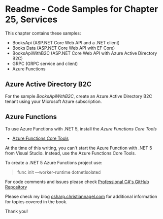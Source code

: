 # Readme - Code Samples for Chapter 25, Services

This chapter contains these samples:

* BooksApi (ASP.NET Core Web API and a .NET client)
* Books Data (ASP.NET Core Web API with EF Core)
* BooksApiWithB2C (ASP.NET Core Web API with Azure Active Directory B2C)
* GRPC (GRPC service and client)
* Azure Functions

## Azure Active Directory B2C

For the sample *BooksApiWithB2C*, create an Azure Active Directory B2C tenant using your Microsoft Azure subscription.

## Azure Functions

To use Azure Functions with .NET 5, install the *Azure Functions Core Tools*

* [Azure Functions Core Tools](https://docs.microsoft.com/en-us/azure/azure-functions/functions-run-local)

At the time of this writing, you can't start the Azure Function with .NET 5 from Visual Studio. Instead, use the Azure Functions Core Tools. 

To create a .NET 5 Azure Functions project use:

> func init --worker-runtime dotnetIsolated

For code comments and issues please check [Professional C#'s GitHub Repository](https://github.com/ProfessionalCSharp/ProfessionalCSharp2021)

Please check my blog [csharp.christiannagel.com](https://csharp.christiannagel.com "csharp.christiannagel.com") for additional information for topics covered in the book.

Thank you!